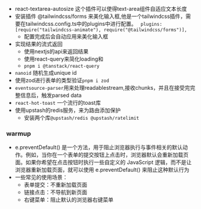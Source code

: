 * react-textarea-autosize 这个插件可以使得text-area组件自适应文本长度
* 安装插件 @tailwindcss/forms 来美化输入框,他是一个tailwindcss插件，需要在tailwindcss.config.ts中的plugins中进行配置。
 ` plugins: [require("tailwindcss-animate"), require("@tailwindcss/forms")],`
  * 配置完成后会自动应用来美化输入框
* 实现结果的流式返回
  * 使用nextjs的api来返回结果
  * 使用react-query来简化loading和
  * `pnpm i @tanstack/react-query`
* `nanoid` 随机生成unique id 
* 使用zod进行表单的类型验证`pnpm i zod`
* `eventsource-parser`用来处理readablestream,接收chunks，并且在接受完完整信息后，触发parsed data
* `react-hot-toast` 一个流行的toast库
* 使用upstash的redis服务，来为路由添加保护
  * 安装两个库`@upstash/redis @upstash/ratelimit`

### warmup
* e.preventDefault() 是一个方法，用于阻止浏览器执行与事件相关的默认动作。例如，当你在一个表单的提交按钮上点击时，浏览器默认会重新加载页面。如果你希望在点击按钮时执行一些自定义的 JavaScript 逻辑，而不是让浏览器重新加载页面，就可以使用 e.preventDefault() 来阻止这种默认行为
* 一些常见的使用场景：
  * 表单提交：不重新加载页面
  * 链接点击：不导航到新页面
  * 右键菜单：阻止默认的浏览器右键菜单